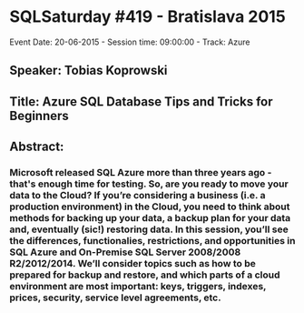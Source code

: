 # SQLSaturday #419 - Bratislava 2015
Event Date: 20-06-2015 - Session time: 09:00:00 - Track: Azure
## Speaker: Tobias Koprowski
## Title: Azure SQL Database Tips and Tricks for Beginners
## Abstract:
### Microsoft released SQL Azure more than three years ago - that's enough time for testing. So, are you ready to move your data to the Cloud? If you’re considering a business (i.e. a production environment) in the Cloud, you need to think about methods for backing up your data, a backup plan for your data and, eventually (sic!) restoring data. In this session, you’ll see the differences, functionalies, restrictions, and opportunities in SQL Azure and On-Premise SQL Server 2008/2008 R2/2012/2014. We’ll consider topics such as how to be prepared for backup and restore, and which parts of a cloud environment are most important: keys, triggers, indexes, prices, security, service level agreements, etc.
